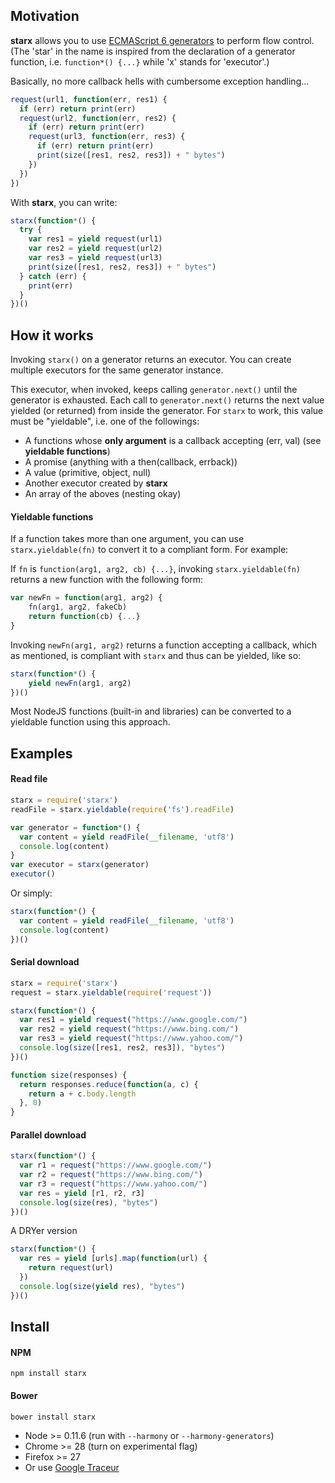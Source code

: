 ## Motivation

**starx** allows you to use [ECMAScript 6 generators](https://developer.mozilla.org/en-US/docs/Web/JavaScript/Guide/Iterators_and_Generators) to perform flow control. (The 'star' in the name is inspired from the declaration of a generator function, i.e. `function*() {...}` while 'x' stands for 'executor'.)

Basically, no more callback hells with cumbersome exception handling...
```javascript
request(url1, function(err, res1) {
  if (err) return print(err)
  request(url2, function(err, res2) {
    if (err) return print(err)
    request(url3, function(err, res3) {
      if (err) return print(err)
      print(size([res1, res2, res3]) + " bytes")
    })
  })
})
```

With **starx**, you can write:
```javascript
starx(function*() {
  try {
    var res1 = yield request(url1)
    var res2 = yield request(url2)
    var res3 = yield request(url3)
    print(size([res1, res2, res3]) + " bytes")
  } catch (err) {
    print(err)
  }
})()
```

## How it works
Invoking `starx()` on a generator returns an executor. You can create multiple executors for the same generator instance. 

This executor, when invoked, keeps calling `generator.next()` until the generator is exhausted. Each call to `generator.next()` returns the next value yielded (or returned) from inside the generator. For `starx` to work, this value must be "yieldable", i.e. one of the followings:

* A functions whose **only argument** is a callback accepting (err, val) (see **yieldable functions**)
* A promise (anything with a then(callback, errback))
* A value (primitive, object, null)
* Another executor created by **starx**
* An array of the aboves (nesting okay)

#### Yieldable functions

If a function takes more than one argument, you can use `starx.yieldable(fn)` to convert it to a compliant form. For example:

If `fn` is `function(arg1, arg2, cb) {...}`, invoking `starx.yieldable(fn)` returns a new function with the following form:
```javascript
var newFn = function(arg1, arg2) { 
    fn(arg1, arg2, fakeCb)
    return function(cb) {...}
}
```
Invoking `newFn(arg1, arg2)` returns a function accepting a callback, which as mentioned, is compliant with `starx` and thus can be yielded, like so:

```javascript
starx(function*() {
    yield newFn(arg1, arg2)
})()
```

Most NodeJS functions (built-in and libraries) can be converted to a yieldable function using this approach.

## Examples
#### Read file
```javascript
starx = require('starx')
readFile = starx.yieldable(require('fs').readFile)

var generator = function*() {
  var content = yield readFile(__filename, 'utf8')
  console.log(content)
}
var executor = starx(generator)
executor()
```

Or simply:
```javascript
starx(function*() {
  var content = yield readFile(__filename, 'utf8')
  console.log(content)
})()
```

#### Serial download
```javascript
starx = require('starx')
request = starx.yieldable(require('request'))

starx(function*() {
  var res1 = yield request("https://www.google.com/")
  var res2 = yield request("https://www.bing.com/")
  var res3 = yield request("https://www.yahoo.com/")
  console.log(size([res1, res2, res3]), "bytes")
})()

function size(responses) {
  return responses.reduce(function(a, c) {
    return a + c.body.length
  }, 0)
}
```

#### Parallel download
```javascript
starx(function*() {
  var r1 = request("https://www.google.com/")
  var r2 = request("https://www.bing.com/")
  var r3 = request("https://www.yahoo.com/")
  var res = yield [r1, r2, r3]
  console.log(size(res), "bytes")
})()
```

A DRYer version
```javascript
starx(function*() {
  var res = yield [urls].map(function(url) {
    return request(url)
  })
  console.log(size(yield res), "bytes")
})()
```

## Install
#### NPM
```
npm install starx
```
#### Bower
```
bower install starx
```

* Node >= 0.11.6 (run with `--harmony` or `--harmony-generators`)
* Chrome >= 28 (turn on experimental flag)
* Firefox >= 27
* Or use [Google Traceur](https://github.com/google/traceur-compiler)